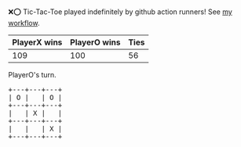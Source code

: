 :x::o: Tic-Tac-Toe played indefinitely by github action runners! See [my workflow](.github/workflows/play.yaml).

|PlayerX wins|PlayerO wins|Ties|
|-|-|-|
|109|100|56|

PlayerO's turn.

<pre>
+---+---+---+
| O |   | O |
+---+---+---+
|   | X |   |
+---+---+---+
|   |   | X |
+---+---+---+
</pre>